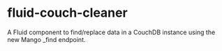 # fluid-couch-cleaner
A Fluid component to find/replace data in a CouchDB instance using the new Mango _find endpoint.
